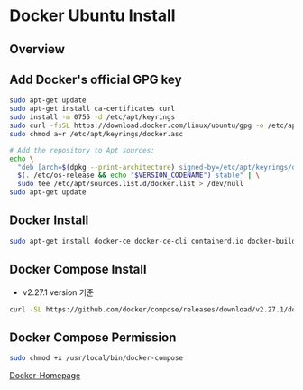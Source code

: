 # Docker Ubuntu Install
## Overview


## Add Docker's official GPG key
```bash
sudo apt-get update
sudo apt-get install ca-certificates curl
sudo install -m 0755 -d /etc/apt/keyrings
sudo curl -fsSL https://download.docker.com/linux/ubuntu/gpg -o /etc/apt/keyrings/docker.asc
sudo chmod a+r /etc/apt/keyrings/docker.asc

# Add the repository to Apt sources:
echo \
  "deb [arch=$(dpkg --print-architecture) signed-by=/etc/apt/keyrings/docker.asc] https://download.docker.com/linux/ubuntu \
  $(. /etc/os-release && echo "$VERSION_CODENAME") stable" | \
  sudo tee /etc/apt/sources.list.d/docker.list > /dev/null
sudo apt-get update
```

## Docker Install
```bash
sudo apt-get install docker-ce docker-ce-cli containerd.io docker-buildx-plugin docker-compose-plugin
```

## Docker Compose Install
- v2.27.1 version 기준
```bash
curl -SL https://github.com/docker/compose/releases/download/v2.27.1/docker-compose-linux-x86_64 -o /usr/local/bin/docker-compose
```

## Docker Compose Permission
```bash
sudo chmod +x /usr/local/bin/docker-compose 
```

<seealso>
<category ref="ref">
<a href="https://docs.docker.com/engine/install/ubuntu">Docker-Homepage</a>
</category>
</seealso>


